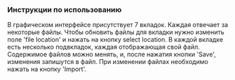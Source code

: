 ### Инструкции по использованию

В графическом интерфейсе присутствует 7 вкладок. Каждая отвечает за некоторые файлы. Чтобы обновить файлы для вкладки
нужно изменить поле 'file location' и нажать на кнопку select location. В каждой вкладке есть несколько подвкладок, 
каждая отображающая свой файл. Содержимое файлов можно менять, и, после нажатия кнопки 'Save', изменения запишутся в файл.
При изменении файлах необходимо нажать на кнопку 'Import'.